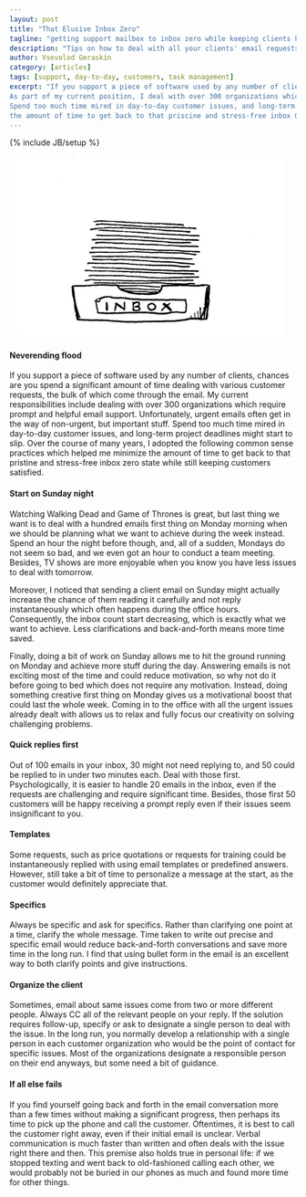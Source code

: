 ```yaml
---
layout: post
title: "That Elusive Inbox Zero"
tagline: "getting support mailbox to inbox zero while keeping clients happy"
description: "Tips on how to deal with all your clients' email requests on time and reduce stress from overflowing mailbox"
author: Vsevolod Geraskin
category: [articles]
tags: [support, day-to-day, customers, task management]
excerpt: "If you support a piece of software used by any number of clients, chances are you spend a significant amount of time dealing with various customer requests, the bulk of which come through the email.
As part of my current position, I deal with over 300 organizations which require prompt and helpful email support.  Unfortunately, urgent emails often get in the way of non-urgent, but important stuff.
Spend too much time mired in day-to-day customer issues, and long-term project deadlines might start to slip.  Over the course of many years, I adopted the following practices which helped me minimize
the amount of time to get back to that priscine and stress-free inbox 0 state while still keeping customers satisfied."
---
```

{% include JB/setup %}

<img class="float-left" width="480pt" src="/assets/post_images/inbox1.jpg" alt="Overloaded Inbox" />

#### Neverending flood
If you support a piece of software used by any number of clients, chances are you spend a significant amount of time dealing with various customer requests, the bulk of which come through the email.
My current responsibilities include dealing with over 300 organizations which require prompt and helpful email support.  Unfortunately, urgent emails often get in the way of non-urgent, but important stuff.
Spend too much time mired in day-to-day customer issues, and long-term project deadlines might start to slip.  Over the course of many years, I adopted the following common sense practices which 
helped me minimize the amount of time to get back to that pristine and stress-free inbox zero state while still keeping customers satisfied.

#### Start on Sunday night
Watching Walking Dead and Game of Thrones is great, but last thing we want is to deal with a hundred emails first thing on Monday morning when we should be planning what we want to achieve during
the week instead.  Spend an hour the night before though, and, all of a sudden, Mondays do not seem so bad, and we even got an hour to conduct a team meeting.  Besides, TV shows are more enjoyable when you
know you have less issues to deal with tomorrow.

Moreover, I noticed that sending a client email on Sunday might actually increase the chance of them reading it carefully and not reply instantaneously which often happens during the office hours. 
Consequently, the inbox count start decreasing, which is exactly what we want to achieve.  Less clarifications and back-and-forth means more time saved. 

Finally, doing a  bit of work on Sunday allows me to hit the ground running on Monday and achieve more stuff during the day.  Answering emails is not exciting most of the time and could reduce motivation,
so why not do it before going to bed which does not require any motivation.  Instead, doing something creative first thing on Monday gives us a motivational boost that could last the whole week. 
Coming in to the office with all the urgent issues already dealt with allows us to relax and fully focus our creativity on solving challenging problems.

#### Quick replies first
Out of 100 emails in your inbox, 30 might not need replying to, and 50 could be replied to in under two minutes each.   Deal with those first.  Psychologically, it is easier to handle 20 emails in the inbox, 
even if the requests are challenging and require significant time.  Besides, those first 50 customers will be happy receiving a prompt reply even if their issues seem insignificant to you.

#### Templates
Some requests, such as price quotations or requests for training could be instantaneously replied with using email templates or predefined answers.  However, still take a bit of time to personalize 
a message at the start, as the customer would definitely appreciate that.

#### Specifics
Always be specific and ask for specifics.  Rather than clarifying one point at a time, clarify the whole message.  Time taken to write out precise and specific email would reduce back-and-forth
conversations and save more time in the long run.  I find that using bullet form in the email is an excellent way to both clarify points and give instructions.

#### Organize the client
Sometimes, email about same issues come from two or more different people.  Always CC all of the relevant people on your reply.  If the solution requires follow-up, 
specify or ask to designate a single person to deal with the issue.  In the long run, you normally develop a relationship with a single person in each customer organization who would be the point of
contact for specific issues.  Most of the organizations designate a responsible person on their end anyways, but some need a bit of guidance.

#### If all else fails
If you find yourself going back and forth in the email conversation more than a few times without making a significant progress, then perhaps its time to pick up the phone and 
call the customer. Oftentimes, it is best to call the customer right away, even if their initial email is unclear.  Verbal communication is much faster than written and often deals with the issue 
right there and then.  This premise also holds true in personal life: if we stopped texting and went back to old-fashioned calling each other, we would probably not be buried in our phones as much 
and found more time for other things.


  










